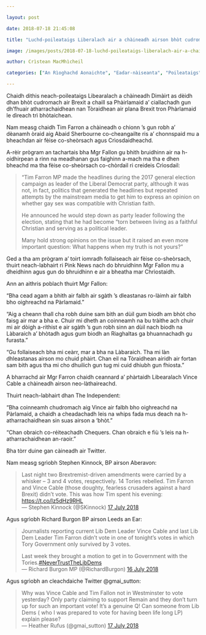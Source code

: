```yaml
---

layout: post

date: 2018-07-18 21:45:08

title: "Luchd-poileataigs Liberalach air a chàineadh airson bhòt cudromach air Brexit a chaill"

image: /images/posts/2018-07-18-luchd-poileataigs-liberalach-air-a-chaineadh-airson-bhot-cudromach-air-brexit-a-chaill.webp

author: Crìstean MacMhìcheil

categories: ["An Rìoghachd Aonaichte", "Eadar-nàiseanta", "Poileataigs"]

---
```


Chaidh dithis neach-poileataigs Libearalach a chàineadh Dimàirt as dèidh dhan bhòt cudromach air Brexit a chaill sa Phàirlamaid a’ ciallachadh gun dh’fhuair atharrachaidhean nan Tòraidhean air plana Brexit tron Phàrlamaid le dìreach trì bhòtaichean.

Nam measg chaidh Tim Farron a chàineadh o chionn ’s gun robh a’ dèanamh òraid aig Abaid Sherbourne co-cheangailte ris a’ chonnspaid mu a bheachdan air fèise co-sheòrsach agus Crìosdaidheachd.

A-rèir prògram an tachartais bha Mgr Fallon gu bhith bruidhinn air na h-oidhirpean a rinn na meadhanan gus faighinn a-mach ma tha e dhen bheachd ma tha fèise co-sheòrsach co-chòrdail ri creideis Crìosdail:

> “Tim Farron MP made the headlines during the 2017 general election campaign as leader of the Liberal Democrat party, although it was not, in fact, politics that generated the headlines but repeated attempts by the mainstream media to get him to express an opinion on whether gay sex was compatible with Christian faith.
>
> He announced he would step down as party leader following the election, stating that he had become “torn between living as a faithful Christian and serving as a political leader.
>
> Many hold strong opinions on the issue but it raised an even more important question: What happens when my truth is not yours?”

Ged a tha am prògram a’ toirt iomradh follaiseach air fèise co-sheòrsach, thuirt neach-labhairt ri Pink News nach do bhruidhinn Mgr Fallon mu a dheidhinn agus gun do bhruidhinn e air a bheatha mar Chrìostaidh.

Ann an aithris poblach thuirt Mgr Fallon:

“Bha cead agam a bhith air falbh air sgàth ’s dleastanas ro-làimh air falbh bho oighreachd na Pàrlamaid.”

“Aig a cheann thall cha robh duine sam bith an dùil gum biodh am bhòt cho faisg air mar a bha e. Chuir mi dheth an coinneamh na bu tràithe ach chuir mi air dòigh a-rithist e air sgàth ’s gun robh sinn an dùil nach biodh na Làbaraich a’ bhòtadh agus gum biodh an Riaghaltas ga bhuannachadh gu furasta.”

“Gu follaiseach bha mi ceàrr, mar a bha na Làbaraich. Tha mi làn dhleastanas airson mo chuid phàirt. Chan eil na Tòraidhean airidh air fortan sam bith agus tha mi cho dhuilich gun tug mi cuid dhiubh gun fhiosta.”

A bharrachd air Mgr Farron chaidh ceannard a’ phàrtaidh Libearalach Vince Cable a chàineadh airson neo-làthaireachd.

Thuirt neach-labhairt dhan The Independent:

“Bha coinneamh chudromach aig Vince air falbh bho oighreachd na Pàrlamaid, a chaidh a cheadachadh leis na whips fada mus deach na h-atharrachaidhean sin suas airson a ‘bhòt.”

“Chan obraich co-réiteachadh Chequers. Chan obraich e fiù ’s leis na h-atharrachaidhean an-raoir.”

Bha tòrr duine gan càineadh air Twitter.

Nam measg sgrìobh Stephen Kinnock, BP airson Aberavon:

> Last night two Brextremist-driven amendments were carried by a whisker – 3 and 4 votes, respectively. 14 Tories rebelled. Tim Farron and Vince Cable (those doughty, fearless crusaders against a hard Brexit) didn’t vote. This was how Tim spent his evening: [](https://t.co/Iz5dHz9RHL)<https://t.co/Iz5dHz9RHL>  
> — Stephen Kinnock (@SKinnock) [17 July 2018](https://twitter.com/SKinnock/status/1019099875311542272?ref_src=twsrc%5Etfw)

Agus sgrìobh Richard Burgon BP airson Leeds an Ear:

> Journalists reporting current Lib Dem Leader Vince Cable and last Lib Dem Leader Tim Farron didn’t vote in one of tonight’s votes in which Tory Government only survived by 3 votes.
>
> Last week they brought a motion to get in to Government with the Tories.[\#NeverTrustTheLibDems](https://twitter.com/hashtag/NeverTrustTheLibDems?src=hash&ref_src=twsrc%5Etfw)  
> — Richard Burgon MP (@RichardBurgon) [16 July 2018](https://twitter.com/RichardBurgon/status/1018980120223199233?ref_src=twsrc%5Etfw)

Agus sgrìobh an cleachdaiche Twitter @gmai\_sutton:

> Why was Vince Cable and Tim Fallon not in Westminster to vote yesterday? Only party claiming to support Remain and they don’t turn up for such an important vote! It’s a genuine Q! Can someone from Lib Dems ( who I was prepared to vote for having been life long LP) explain please?  
> — Heather Rufus (@gmai\_sutton) [17 July 2018](https://twitter.com/gmai_sutton/status/1019118944605671424?ref_src=twsrc%5Etfw)
